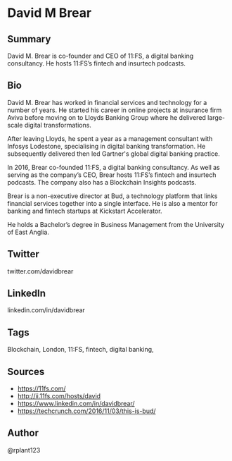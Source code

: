 # David M Brear

## Summary
David M. Brear is co-founder and CEO of 11:FS, a digital banking consultancy. He hosts 11:FS’s fintech and insurtech podcasts. 

## Bio
David M. Brear has worked in financial services and technology for a number of years. He started his career in online projects at insurance firm Aviva before moving on to Lloyds Banking Group where he delivered large-scale digital transformations.

After leaving Lloyds, he spent a year as a management consultant with Infosys Lodestone, specialising in digital banking transformation. He subsequently delivered then led Gartner's global digital banking practice. 

In 2016, Brear co-founded 11:FS, a digital banking consultancy. As well as serving as the company’s CEO, Brear hosts 11:FS’s fintech and insurtech podcasts. The company also has a Blockchain Insights podcasts. 

Brear is a non-executive director at Bud, a technology platform that links financial services together into a single interface. He is also a mentor for banking and fintech startups at Kickstart Accelerator. 

He holds a Bachelor’s degree in Business Management from the University of East Anglia. 

## Twitter
twitter.com/davidbrear

## LinkedIn
linkedin.com/in/davidbrear

## Tags
Blockchain, London, 11:FS, fintech, digital banking,

## Sources
- https://11fs.com/
- http://ii.11fs.com/hosts/david
- https://www.linkedin.com/in/davidbrear/
- https://techcrunch.com/2016/11/03/this-is-bud/

## Author
@rplant123
